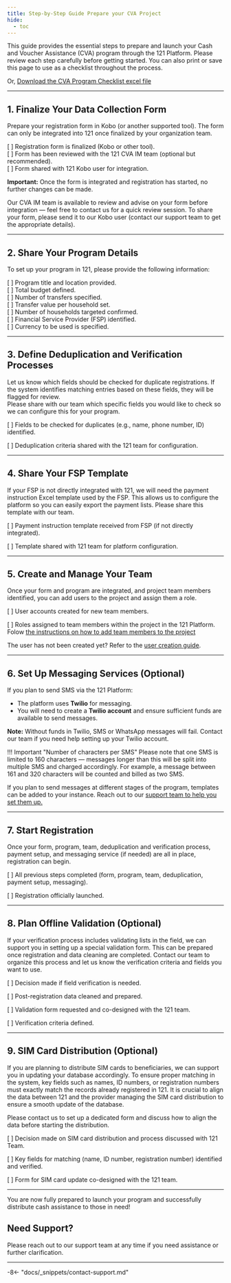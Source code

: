 ```yaml
---
title: Step-by-Step Guide Prepare your CVA Project
hide:
  - toc
---
```



This guide provides the essential steps to prepare and launch your Cash and Voucher Assistance (CVA) program through the 121 Platform. Please review each step carefully before getting started. You can also print or save this page to use as a checklist throughout the process.

Or, [Download the CVA Program Checklist excel file](files/121_CVA_Program_Checklist.xlsx)

---

## 1. Finalize Your Data Collection Form  

Prepare your registration form in Kobo (or another supported tool). The form can only be integrated into 121 once finalized by your organization team.

 [ ] Registration form is finalized (Kobo or other tool).  
 [ ] Form has been reviewed with the 121 CVA IM team (optional but recommended).  
 [ ] Form shared with 121 Kobo user for integration.

**Important:** Once the form is integrated and registration has started, no further changes can be made.  

Our CVA IM team is available to review and advise on your form before integration — feel free to contact us for a quick review session.
To share your form, please send it to our Kobo user (contact our support team to get the appropriate details).  

---

## 2. Share Your Program Details  

To set up your program in 121, please provide the following information:  

  [ ] Program title and location provided.  
  [ ] Total budget defined.  
  [ ] Number of transfers specified.  
  [ ] Transfer value per household set.  
  [ ] Number of households targeted confirmed.  
  [ ] Financial Service Provider (FSP) identified.  
  [ ] Currency to be used is specified.  

---

## 3. Define Deduplication and Verification Processes  

Let us know which fields should be checked for duplicate registrations. If the system identifies matching entries based on these fields, they will be flagged for review.  
Please share with our team which specific fields you would like to check so we can configure this for your program.  

  [ ] Fields to be checked for duplicates (e.g., name, phone number, ID) identified.
  
  [ ] Deduplication criteria shared with the 121 team for configuration.

---

## 4. Share Your FSP Template  

If your FSP is not directly integrated with 121, we will need the payment instruction Excel template used by the FSP. This allows us to configure the platform so you can easily export the payment lists. Please share this template with our team.

  [ ] Payment instruction template received from FSP (if not directly integrated).
  
  [ ] Template shared with 121 team for platform configuration.

---

## 5. Create and Manage Your Team  

Once your form and program are integrated, and project team members identified, you can add users to the project and assign them a role.
  
  [ ] User accounts created for new team members.
  
  [ ] Roles assigned to team members within the project in the 121 Platform. Folow [the instructions on how to add team members to the project](../team/add-team-members.md)

The user has not been created yet? Refer to the [user creation guide](../users/add-users.md).

---

## 6. Set Up Messaging Services (Optional)  

If you plan to send SMS via the 121 Platform:  

- The platform uses **Twilio** for messaging.  
- You will need to create a **Twilio account** and ensure sufficient funds are available to send messages.  

**Note:** Without funds in Twilio, SMS or WhatsApp messages will fail. Contact our team if you need help setting up your Twilio account.  

!!! Important "Number of characters per SMS"
  Please note that one SMS is limited to 160 characters — messages longer than this will be split into multiple SMS and charged accordingly. For example, a message between 161 and 320 characters will be counted and billed as two SMS.

If you plan to send messages at different stages of the program, templates can be added to your instance. Reach out to our [support team to help you set them up.](../general/support-contact.md)

---

## 7. Start Registration  

Once your form, program, team, deduplication and verification process, payment setup, and messaging service (if needed) are all in place, registration can begin.

  [ ] All previous steps completed (form, program, team, deduplication, payment setup, messaging).
  
  [ ] Registration officially launched.

---

## 8. Plan Offline Validation (Optional)  

If your verification process includes validating lists in the field, we can support you in setting up a special validation form. This can be prepared once registration and data cleaning are completed. Contact our team to organize this process and let us know the verification criteria and fields you want to use.

  [ ] Decision made if field verification is needed.
  
  [ ] Post-registration data cleaned and prepared.
  
  [ ] Validation form requested and co-designed with the 121 team.
  
  [ ] Verification criteria defined.

---

## 9. SIM Card Distribution (Optional)  

If you are planning to distribute SIM cards to beneficiaries, we can support you in updating your database accordingly. To ensure proper matching in the system, key fields such as names, ID numbers, or registration numbers must exactly match the records already registered in 121. It is crucial to align the data between 121 and the provider managing the SIM card distribution to ensure a smooth update of the database.

Please contact us to set up a dedicated form and discuss how to align the data before starting the distribution.

  [ ] Decision made on SIM card distribution and process discussed with 121 Team.
  
  [ ] Key fields for matching (name, ID number, registration number) identified and verified.
  
  [ ] Form for SIM card update co-designed with the 121 team.

---

You are now fully prepared to launch your program and successfully distribute cash assistance to those in need!

## Need Support?  

Please reach out to our support team at any time if you need assistance or further clarification.  

---

-8<- "docs/_snippets/contact-support.md"
